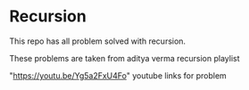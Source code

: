 # Recursion

This repo has all problem solved with recursion.

These problems are taken from aditya verma recursion playlist

"https://youtu.be/Yg5a2FxU4Fo" youtube links for problem